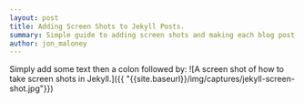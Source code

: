 ```yaml
---
layout: post
title: Adding Screen Shots to Jekyll Posts.
summary: Simple guide to adding screen shots and making each blog post easier to follow.
author: jon_maloney
---
```


Simply add some text then a colon followed by:
![A screen shot of how to take screen shots in Jekyll.]({{ "{{site.baseurl}}/img/captures/jekyll-screen-shot.jpg"}})